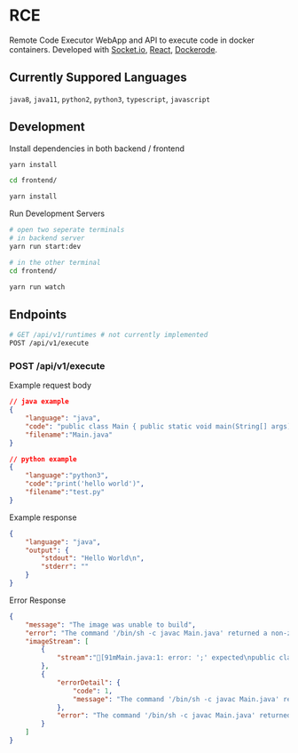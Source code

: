 # RCE
Remote Code Executor WebApp and API to execute code in docker containers. 
Developed with [Socket.io](https://socket.io/), [React](https://reactjs.org/), [Dockerode](https://github.com/apocas/dockerode).

## Currently Suppored Languages
`java8`, `java11`, `python2`, `python3`, `typescript`, `javascript`

## Development

Install dependencies in both backend / frontend
```bash
yarn install

cd frontend/

yarn install
```

Run Development Servers
```bash
# open two seperate terminals
# in backend server
yarn run start:dev

# in the other terminal
cd frontend/

yarn run watch
```


## Endpoints
```bash
# GET /api/v1/runtimes # not currently implemented
POST /api/v1/execute
```

### POST /api/v1/execute
Example request body
```json
// java example
{
    "language": "java",
    "code": "public class Main { public static void main(String[] args) { System.out.println(\"Hello World\");}}",
    "filename":"Main.java"
}

// python example
{
    "language":"python3",
    "code":"print('hello world')",
    "filename":"test.py"
}
```

Example response
```json
{
    "language": "java",
    "output": {
        "stdout": "Hello World\n",
        "stderr": ""
    }
}
```
Error Response
```json
{
    "message": "The image was unable to build",
    "error": "The command '/bin/sh -c javac Main.java' returned a non-zero code: 1",
    "imageStream": [
        {
            "stream":"[91mMain.java:1: error: ';' expected\npublic class Main { public static void main(String[] args) { System.out.println(\"Hello World\")}}\n                                                                                              ^\n[0m"
        },
        {
            "errorDetail": {
                "code": 1,
                "message": "The command '/bin/sh -c javac Main.java' returned a non-zero code: 1"
            },
            "error": "The command '/bin/sh -c javac Main.java' returned a non-zero code: 1"
        }
    ]
}
```
